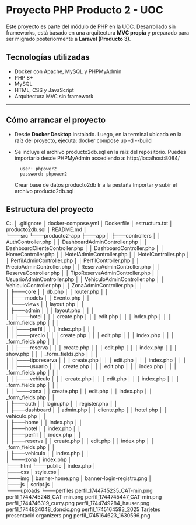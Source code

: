 # Proyecto PHP Producto 2 - UOC

Este proyecto es parte del módulo de PHP en la UOC. Desarrollado sin frameworks, está basado en una arquitectura **MVC propia** y preparado para ser migrado posteriormente a **Laravel (Producto 3)**.

## Tecnologías utilizadas

- Docker con Apache, MySQL y PHPMyAdmin
- PHP 8+
- MySQL
- HTML, CSS y JavaScript
- Arquitectura MVC sin framework

---

## Cómo arrancar el proyecto

- Desde **Docker Desktop** instalado. Luego, en la terminal ubicada en la raíz del proyecto, ejecuta:
        docker compose up -d --build
- Se incluye el archivo producto2db.sql en la raíz del repositorio. Puedes importarlo desde PHPMyAdmin accediendo a:
        http://localhost:8084/

        user: phpower2
        password: phpower2

    Crear base de datos producto2db
    Ir a la pestaña Importar y subir el archivo producto2db.sql



## Estructura del proyecto 

C:.
│   .gitignore
│   docker-compose.yml
│   Dockerfile
│   estructura.txt
│   producto2db.sql
│   README.md
│   
└───src
    └───producto2-app
        ├───app
        │   ├───controllers
        │   │       AuthController.php
        │   │       DashboardAdminController.php
        │   │       DashboardClienteController.php
        │   │       DashboardController.php
        │   │       HomeController.php
        │   │       HotelAdminController.php
        │   │       HotelController.php
        │   │       PerfilAdminController.php
        │   │       PerfilController.php
        │   │       PrecioAdminController.php
        │   │       ReservaAdminController.php
        │   │       ReservaController.php
        │   │       TipoReservaAdminController.php
        │   │       UsuarioAdminController.php
        │   │       VehiculoAdminController.php
        │   │       VehiculoController.php
        │   │       ZonaAdminController.php
        │   │       
        │   ├───core
        │   │       db.php
        │   │       router.php
        │   │       
        │   ├───models
        │   │       Evento.php
        │   │       
        │   └───views
        │       │   layout.php
        │       │   
        │       ├───admin
        │       │   │   layout.php
        │       │   │   
        │       │   ├───hotel
        │       │   │       create.php
        │       │   │       edit.php
        │       │   │       index.php
        │       │   │       _form_fields.php
        │       │   │       
        │       │   ├───perfil
        │       │   │       index.php
        │       │   │       
        │       │   ├───precio
        │       │   │       create.php
        │       │   │       edit.php
        │       │   │       index.php
        │       │   │       _form_fields.php
        │       │   │       
        │       │   ├───reserva
        │       │   │       create.php
        │       │   │       edit.php
        │       │   │       index.php
        │       │   │       show.php
        │       │   │       _form_fields.php
        │       │   │       
        │       │   ├───tiporeserva
        │       │   │       create.php
        │       │   │       edit.php
        │       │   │       index.php
        │       │   │       
        │       │   ├───usuario
        │       │   │       create.php
        │       │   │       edit.php
        │       │   │       index.php
        │       │   │       _form_fields.php
        │       │   │       
        │       │   ├───vehiculo
        │       │   │       create.php
        │       │   │       edit.php
        │       │   │       index.php
        │       │   │       _form_fields.php
        │       │   │       
        │       │   └───zona
        │       │           create.php
        │       │           edit.php
        │       │           index.php
        │       │           _form_fields.php
        │       │           
        │       ├───auth
        │       │       login.php
        │       │       register.php
        │       │       
        │       ├───dashboard
        │       │       admin.php
        │       │       cliente.php
        │       │       hotel.php
        │       │       vehiculo.php
        │       │       
        │       ├───home
        │       │       index.php
        │       │       
        │       ├───hotel
        │       │       index.php
        │       │       
        │       ├───perfil
        │       │       index.php
        │       │       
        │       ├───reserva
        │       │       create.php
        │       │       edit.php
        │       │       index.php
        │       │       _form_fields.php
        │       │       
        │       ├───vehiculo
        │       │       index.php
        │       │       
        │       └───zona
        │               index.php
        │               
        ├───html
        └───public
            │   index.php
            │   
            ├───css
            │       style.css
            │       
            ├───img
            │       banner-home.png
            │       banner-login-registro.png
            │       
            ├───js
            │       script.js
            │       
            └───uploads
                └───perfiles
                        perfil_1744745235_CAT-min.png
                        perfil_1744745248_CAT-min.png
                        perfil_1744745447_CAT-min.png
                        perfil_1744746319_curry.png
                        perfil_1744749284_hauser.png
                        perfil_1744824048_doncic.png
                        perfil_1745164593_2025 Tarjetes presentació organizers.png
                        perfil_1745164623_1630596.png
                        
